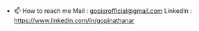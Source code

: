 - 📫 How to reach me 
        Mail      :  gopiarofficial@gmail.com
        LinkedIn  :  https://www.linkedin.com/in/gopinathanar
